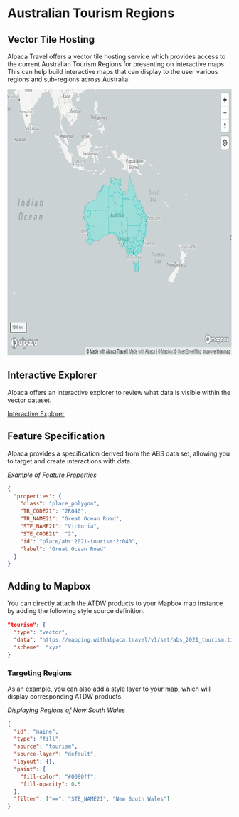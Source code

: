 # Australian Tourism Regions

## Vector Tile Hosting

Alpaca Travel offers a vector tile hosting service which provides access to the
current Australian Tourism Regions for presenting on interactive maps. This can
help build interactive maps that can display to the user various regions and
sub-regions across Australia.

<img alt="Australian Tourism Regions" src="./map.png" width="803" height="597" />

## Interactive Explorer

Alpaca offers an interactive explorer to review what data is visible within the
vector dataset.

[Interactive Explorer](https://mapping.withalpaca.travel/set/abs_2021_tourism)

## Feature Specification

Alpaca provides a specification derived from the ABS data set, allowing you
to target and create interactions with data.

_Example of Feature Properties_

```json
{
  "properties": {
    "class": "place_polygon",
    "TR_CODE21": "2R040",
    "TR_NAME21": "Great Ocean Road",
    "STE_NAME21": "Victoria",
    "STE_CODE21": "2",
    "id": "place/abs:2021-tourism:2r040",
    "label": "Great Ocean Road"
  }
}
```

## Adding to Mapbox

You can directly attach the ATDW products to your Mapbox map instance by adding
the following style source definition.

```json
"tourism": {
  "type": "vector",
  "data": "https://mapping.withalpaca.travel/v1/set/abs_2021_tourism.tilejson?scheme=xyz&accessToken=YOUR_ACCESS_TOKEN",
  "scheme": "xyz"
}
```

### Targeting Regions

As an example, you can also add a style layer to your map, which will display
corresponding ATDW products.

_Displaying Regions of New South Wales_

```json
{
  "id": "maine",
  "type": "fill",
  "source": "tourism",
  "source-layer": "default",
  "layout": {},
  "paint": {
    "fill-color": "#0080ff",
    "fill-opacity": 0.5
  },
  "filter": ["==", "STE_NAME21", "New South Wales"]
}
```
